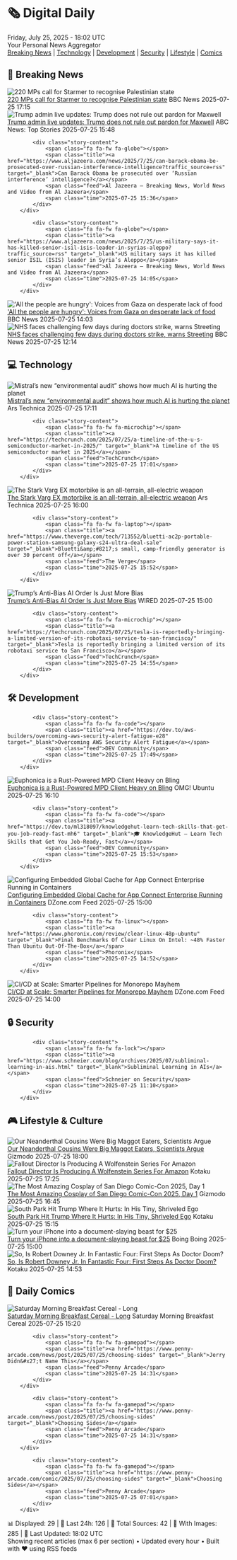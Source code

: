 <!-- Processing 54 RSS feeds at 2025-07-25 18:01:46 UTC -->
<!-- Processing: XKCD -->
<!-- Processing: Saturday Morning Breakfast Cereal -->
<!-- Processing: Penny Arcade -->
<!-- Processing: Garfield -->
<!-- Processing: Questionable Content -->
<!-- Processing: Dinosaur Comics -->
<!-- Processing: CNN Breaking News -->
<!-- Processing: BBC World News -->
<!-- Processing: BBC Breaking News -->
<!-- Processing: CBC News -->
<!-- Error processing https://rss.cbc.ca/lineup/topstories.xml: The read operation timed out -->
<!-- Processing: Reuters Top News -->
<!-- Processing: ABC News Breaking -->
<!-- Processing: Ars Technica -->
<!-- Processing: Slashdot -->
<!-- Processing: Lobsters Python -->
<!-- Processing: Hacker News -->
<!-- Processing: Dev.to -->
<!-- Processing: OMG! Ubuntu -->
<!-- Processing: DistroWatch -->
<!-- Processing: Linux.com -->
<!-- Processing: GitLab Blog -->
<!-- Processing: Martin Fowler -->
<!-- Processing: The Pragmatic Engineer -->
<!-- Processing: Gizmodo -->
<!-- Processing: Kotaku -->
<!-- Processing: Boing Boing -->
<!-- Processing: Krebs on Security -->
<!-- Processing: Schneier on Security -->
<!-- Generated 8 new posts out of 28 feeds processed -->
<div class="newspaper-header">
    <h1 class="newspaper-title">🗞️ Digital Daily</h1>
    <div class="newspaper-date">Friday, July 25, 2025 - 18:02 UTC</div>
    <div class="newspaper-subtitle">Your Personal News Aggregator</div>
</div>

<div class="newspaper-nav">
    <a href="#breaking">Breaking News</a> |
    <a href="#tech">Technology</a> |
    <a href="#dev">Development</a> |
    <a href="#security">Security</a> |
    <a href="#lifestyle">Lifestyle</a> |
    <a href="#webcomics">Comics</a>
</div>

<div class="news-section breaking-news" id="breaking">
<h2 class="section-header">🚨 Breaking News</h2>
<div class="stories-container">
<div class="story">
            <img src="https://ichef.bbci.co.uk/ace/standard/240/cpsprodpb/c89d/live/4c02c1d0-6973-11f0-8dbd-f3d32ebd3327.jpg" alt="220 MPs call for Starmer to recognise Palestinian state" class="story-image" loading="lazy" onerror="this.style.display='none'">
            <div class="story-content">
                <span class="fa fa-fw fa-flag"></span>
                <span class="title"><a href="https://www.bbc.com/news/articles/cx202zvygmlo" target="_blank">220 MPs call for Starmer to recognise Palestinian state</a></span>
                <span class="feed">BBC News</span>
                <span class="time">2025-07-25 17:15</span>
            </div>
        </div>
<div class="story">
            <img src="https://s.abcnews.com/images/US/2226115906_1753449074982_hpMain_4x3t_384.jpg" alt="Trump admin live updates: Trump does not rule out pardon for Maxwell" class="story-image" loading="lazy" onerror="this.style.display='none'">
            <div class="story-content">
                <span class="fa fa-fw fa-tv"></span>
                <span class="title"><a href="https://abcnews.go.com/Politics/live-updates/trump-admin-live-updates/?id=123918735" target="_blank">Trump admin live updates: Trump does not rule out pardon for Maxwell</a></span>
                <span class="feed">ABC News: Top Stories</span>
                <span class="time">2025-07-25 15:48</span>
            </div>
        </div>
<div class="story">
            
            <div class="story-content">
                <span class="fa fa-fw fa-globe"></span>
                <span class="title"><a href="https://www.aljazeera.com/news/2025/7/25/can-barack-obama-be-prosecuted-over-russian-interference-intelligence?traffic_source=rss" target="_blank">Can Barack Obama be prosecuted over ‘Russian interference’ intelligence?</a></span>
                <span class="feed">Al Jazeera – Breaking News, World News and Video from Al Jazeera</span>
                <span class="time">2025-07-25 15:36</span>
            </div>
        </div>
<div class="story">
            
            <div class="story-content">
                <span class="fa fa-fw fa-globe"></span>
                <span class="title"><a href="https://www.aljazeera.com/news/2025/7/25/us-military-says-it-has-killed-senior-isil-isis-leader-in-syrias-aleppo?traffic_source=rss" target="_blank">US military says it has killed senior ISIL (ISIS) leader in Syria’s Aleppo</a></span>
                <span class="feed">Al Jazeera – Breaking News, World News and Video from Al Jazeera</span>
                <span class="time">2025-07-25 14:05</span>
            </div>
        </div>
<div class="story">
            <img src="https://ichef.bbci.co.uk/ace/standard/240/cpsprodpb/56c2/live/62a2f5c0-695c-11f0-af20-030418be2ca5.jpg" alt="&#x27;All the people are hungry&#x27;: Voices from Gaza on desperate lack of food" class="story-image" loading="lazy" onerror="this.style.display='none'">
            <div class="story-content">
                <span class="fa fa-fw fa-earth-americas"></span>
                <span class="title"><a href="https://www.bbc.com/news/videos/c4g8gy52dwgo" target="_blank">&#x27;All the people are hungry&#x27;: Voices from Gaza on desperate lack of food</a></span>
                <span class="feed">BBC News</span>
                <span class="time">2025-07-25 14:03</span>
            </div>
        </div>
<div class="story">
            <img src="https://ichef.bbci.co.uk/ace/standard/240/cpsprodpb/ee2f/live/730ba570-693d-11f0-839d-3fa73d07d9bd.jpg" alt="NHS faces challenging few days during doctors strike, warns Streeting" class="story-image" loading="lazy" onerror="this.style.display='none'">
            <div class="story-content">
                <span class="fa fa-fw fa-flag"></span>
                <span class="title"><a href="https://www.bbc.com/news/articles/c0epel8gd49o" target="_blank">NHS faces challenging few days during doctors strike, warns Streeting</a></span>
                <span class="feed">BBC News</span>
                <span class="time">2025-07-25 12:14</span>
            </div>
        </div>
</div>
</div>
<div class="news-section tech-news" id="tech">
<h2 class="section-header">💻 Technology</h2>
<div class="stories-container">
<div class="story">
            <img src="https://cdn.arstechnica.net/wp-content/uploads/2025/07/GettyImages-1318519629-500x500.jpg" alt="Mistral’s new “environmental audit” shows how much AI is hurting the planet" class="story-image" loading="lazy" onerror="this.style.display='none'">
            <div class="story-content">
                <span class="fa fa-fw fa-cog"></span>
                <span class="title"><a href="https://arstechnica.com/ai/2025/07/mistrals-new-environmental-audit-shows-how-much-ai-is-hurting-the-planet/" target="_blank">Mistral’s new “environmental audit” shows how much AI is hurting the planet</a></span>
                <span class="feed">Ars Technica</span>
                <span class="time">2025-07-25 17:11</span>
            </div>
        </div>
<div class="story">
            
            <div class="story-content">
                <span class="fa fa-fw fa-microchip"></span>
                <span class="title"><a href="https://techcrunch.com/2025/07/25/a-timeline-of-the-u-s-semiconductor-market-in-2025/" target="_blank">A timeline of the US semiconductor market in 2025</a></span>
                <span class="feed">TechCrunch</span>
                <span class="time">2025-07-25 17:01</span>
            </div>
        </div>
<div class="story">
            <img src="https://cdn.arstechnica.net/wp-content/uploads/2025/07/250619_StarkDestinationExPyreneesDay4_Tim-Stevens_VARG_EX_@syovanvliet_87935_MR-500x500.jpg" alt="The Stark Varg EX motorbike is an all-terrain, all-electric weapon" class="story-image" loading="lazy" onerror="this.style.display='none'">
            <div class="story-content">
                <span class="fa fa-fw fa-cog"></span>
                <span class="title"><a href="https://arstechnica.com/cars/2025/07/the-stark-varg-ex-motorbike-is-an-all-terrain-all-electric-weapon/" target="_blank">The Stark Varg EX motorbike is an all-terrain, all-electric weapon</a></span>
                <span class="feed">Ars Technica</span>
                <span class="time">2025-07-25 16:00</span>
            </div>
        </div>
<div class="story">
            
            <div class="story-content">
                <span class="fa fa-fw fa-laptop"></span>
                <span class="title"><a href="https://www.theverge.com/tech/713552/bluetti-ac2p-portable-power-station-samsung-galaxy-s24-ultra-deal-sale" target="_blank">Bluetti&amp;#8217;s small, camp-friendly generator is over 30 percent off</a></span>
                <span class="feed">The Verge</span>
                <span class="time">2025-07-25 15:52</span>
            </div>
        </div>
<div class="story">
            <img src="https://media.wired.com/photos/688269f68153b05c7d2a082e/master/pass/Backchannel-Trump-Attack-Woke-AI-2226728177.jpg" alt="Trump’s Anti-Bias AI Order Is Just More Bias" class="story-image" loading="lazy" onerror="this.style.display='none'">
            <div class="story-content">
                <span class="fa fa-fw fa-bolt"></span>
                <span class="title"><a href="https://www.wired.com/story/trump-ai-order-bias-openai-google/" target="_blank">Trump’s Anti-Bias AI Order Is Just More Bias</a></span>
                <span class="feed">WIRED</span>
                <span class="time">2025-07-25 15:00</span>
            </div>
        </div>
<div class="story">
            
            <div class="story-content">
                <span class="fa fa-fw fa-microchip"></span>
                <span class="title"><a href="https://techcrunch.com/2025/07/25/tesla-is-reportedly-bringing-a-limited-version-of-its-robotaxi-service-to-san-francisco/" target="_blank">Tesla is reportedly bringing a limited version of its robotaxi service to San Francisco</a></span>
                <span class="feed">TechCrunch</span>
                <span class="time">2025-07-25 14:55</span>
            </div>
        </div>
</div>
</div>
<div class="news-section dev-news" id="dev">
<h2 class="section-header">🛠️ Development</h2>
<div class="stories-container">
<div class="story">
            
            <div class="story-content">
                <span class="fa fa-fw fa-code"></span>
                <span class="title"><a href="https://dev.to/aws-builders/overcoming-aws-security-alert-fatigue-e28" target="_blank">Overcoming AWS Security Alert Fatigue</a></span>
                <span class="feed">DEV Community</span>
                <span class="time">2025-07-25 17:49</span>
            </div>
        </div>
<div class="story">
            <img src="https://i0.wp.com/www.omgubuntu.co.uk/wp-content/uploads/2025/07/euphonica.jpg?resize=406%2C232&amp;ssl=1" alt="Euphonica is a Rust-Powered MPD Client Heavy on Bling" class="story-image" loading="lazy" onerror="this.style.display='none'">
            <div class="story-content">
                <span class="fa fa-fw fa-ubuntu"></span>
                <span class="title"><a href="https://www.omgubuntu.co.uk/2025/07/euphonica-linux-mpd-music-player" target="_blank">Euphonica is a Rust-Powered MPD Client Heavy on Bling</a></span>
                <span class="feed">OMG! Ubuntu</span>
                <span class="time">2025-07-25 16:10</span>
            </div>
        </div>
<div class="story">
            
            <div class="story-content">
                <span class="fa fa-fw fa-code"></span>
                <span class="title"><a href="https://dev.to/ml318097/knowledgehut-learn-tech-skills-that-get-you-job-ready-fast-mh6" target="_blank">🎓 KnowledgeHut — Learn Tech Skills that Get You Job-Ready, Fast</a></span>
                <span class="feed">DEV Community</span>
                <span class="time">2025-07-25 15:53</span>
            </div>
        </div>
<div class="story">
            <img src="https://dz2cdn1.dzone.com/thumbnail?fid=18526630&w=600" alt="Configuring Embedded Global Cache for App Connect Enterprise Running in Containers" class="story-image" loading="lazy" onerror="this.style.display='none'">
            <div class="story-content">
                <span class="fa fa-fw fa-newspaper"></span>
                <span class="title"><a href="https://dzone.com/articles/configuring-embedded-global-cache-for-app-connect" target="_blank">Configuring Embedded Global Cache for App Connect Enterprise Running in Containers</a></span>
                <span class="feed">DZone.com Feed</span>
                <span class="time">2025-07-25 15:00</span>
            </div>
        </div>
<div class="story">
            
            <div class="story-content">
                <span class="fa fa-fw fa-linux"></span>
                <span class="title"><a href="https://www.phoronix.com/review/clear-linux-48p-ubuntu" target="_blank">Final Benchmarks Of Clear Linux On Intel: ~48% Faster Than Ubuntu Out-Of-The-Box</a></span>
                <span class="feed">Phoronix</span>
                <span class="time">2025-07-25 14:52</span>
            </div>
        </div>
<div class="story">
            <img src="https://dz2cdn1.dzone.com/thumbnail?fid=18526874&w=600" alt="CI/CD at Scale: Smarter Pipelines for Monorepo Mayhem" class="story-image" loading="lazy" onerror="this.style.display='none'">
            <div class="story-content">
                <span class="fa fa-fw fa-newspaper"></span>
                <span class="title"><a href="https://dzone.com/articles/ci-cd-at-scale-smarter-pipelines-for-monorepos" target="_blank">CI/CD at Scale: Smarter Pipelines for Monorepo Mayhem</a></span>
                <span class="feed">DZone.com Feed</span>
                <span class="time">2025-07-25 14:00</span>
            </div>
        </div>
</div>
</div>
<div class="news-section security-news" id="security">
<h2 class="section-header">🔒 Security</h2>
<div class="stories-container">
<div class="story">
            
            <div class="story-content">
                <span class="fa fa-fw fa-lock"></span>
                <span class="title"><a href="https://www.schneier.com/blog/archives/2025/07/subliminal-learning-in-ais.html" target="_blank">Subliminal Learning in AIs</a></span>
                <span class="feed">Schneier on Security</span>
                <span class="time">2025-07-25 11:10</span>
            </div>
        </div>
</div>
</div>
<div class="news-section lifestyle-news" id="lifestyle">
<h2 class="section-header">🎮 Lifestyle & Culture</h2>
<div class="stories-container">
<div class="story">
            <img src="https://gizmodo.com/app/uploads/2025/07/casu-marzu.jpg" alt="Our Neanderthal Cousins Were Big Maggot Eaters, Scientists Argue" class="story-image" loading="lazy" onerror="this.style.display='none'">
            <div class="story-content">
                <span class="fa fa-fw fa-computer"></span>
                <span class="title"><a href="https://gizmodo.com/our-neanderthal-cousins-were-big-maggot-eaters-scientists-argue-2000634466" target="_blank">Our Neanderthal Cousins Were Big Maggot Eaters, Scientists Argue</a></span>
                <span class="feed">Gizmodo</span>
                <span class="time">2025-07-25 18:00</span>
            </div>
        </div>
<div class="story">
            <img src="https://i.kinja-img.com/image/upload/c_fit,q_80,w_636/f65bcb80b32652289b4d2b9e81b34570.jpg" alt="Fallout Director Is Producing A Wolfenstein Series For Amazon" class="story-image" loading="lazy" onerror="this.style.display='none'">
            <div class="story-content">
                <span class="fa fa-fw fa-gamepad"></span>
                <span class="title"><a href="https://kotaku.com/fallout-tv-show-wolfenstein-jonah-nolan-amazon-nazis-1851786995" target="_blank">Fallout Director Is Producing A Wolfenstein Series For Amazon</a></span>
                <span class="feed">Kotaku</span>
                <span class="time">2025-07-25 17:25</span>
            </div>
        </div>
<div class="story">
            <img src="https://gizmodo.com/app/uploads/2025/07/Team-Rocket-SDCC-Cosplay-Day-One.jpg" alt="The Most Amazing Cosplay of San Diego Comic-Con 2025, Day 1" class="story-image" loading="lazy" onerror="this.style.display='none'">
            <div class="story-content">
                <span class="fa fa-fw fa-computer"></span>
                <span class="title"><a href="https://gizmodo.com/sdcc-2025-cosplay-gallery-day-1-2000632373" target="_blank">The Most Amazing Cosplay of San Diego Comic-Con 2025, Day 1</a></span>
                <span class="feed">Gizmodo</span>
                <span class="time">2025-07-25 16:45</span>
            </div>
        </div>
<div class="story">
            <img src="https://i.kinja-img.com/image/upload/c_fit,q_80,w_636/dbb06a7a48a0fecc962fa6ed5f14921f.jpg" alt="South Park Hit Trump Where It Hurts: In His Tiny, Shriveled Ego" class="story-image" loading="lazy" onerror="this.style.display='none'">
            <div class="story-content">
                <span class="fa fa-fw fa-gamepad"></span>
                <span class="title"><a href="https://kotaku.com/south-park-trump-episode-satan-white-house-response-1851786980" target="_blank">South Park Hit Trump Where It Hurts: In His Tiny, Shriveled Ego</a></span>
                <span class="feed">Kotaku</span>
                <span class="time">2025-07-25 15:15</span>
            </div>
        </div>
<div class="story">
            <img src="https://i0.wp.com/boingboing.net/wp-content/uploads/2025/07/iScanner-App.jpg?fit=2250%2C1500&amp;quality=60&amp;ssl=1" alt="Turn your iPhone into a document-slaying beast for $25" class="story-image" loading="lazy" onerror="this.style.display='none'">
            <div class="story-content">
                <span class="fa fa-fw fa-arrow-right"></span>
                <span class="title"><a href="https://boingboing.net/2025/07/25/turn-your-iphone-into-a-document-slaying-beast-for-25.html" target="_blank">Turn your iPhone into a document-slaying beast for $25</a></span>
                <span class="feed">Boing Boing</span>
                <span class="time">2025-07-25 15:00</span>
            </div>
        </div>
<div class="story">
            <img src="https://i.kinja-img.com/image/upload/c_fit,q_80,w_636/60668ce2e684d7e9510807472974b7ad.png" alt="So, Is Robert Downey Jr. In Fantastic Four: First Steps As Doctor Doom?" class="story-image" loading="lazy" onerror="this.style.display='none'">
            <div class="story-content">
                <span class="fa fa-fw fa-gamepad"></span>
                <span class="title"><a href="https://kotaku.com/fantastic-four-first-steps-doctor-doom-post-credits-rdj-1851786982" target="_blank">So, Is Robert Downey Jr. In Fantastic Four: First Steps As Doctor Doom?</a></span>
                <span class="feed">Kotaku</span>
                <span class="time">2025-07-25 14:53</span>
            </div>
        </div>
</div>
</div>
<div class="news-section webcomics-section" id="webcomics">
<h2 class="section-header">🎨 Daily Comics</h2>
<div class="stories-container">
<div class="story">
            <img src="https://www.smbc-comics.com/comics/1753229613-20250726.png" alt="Saturday Morning Breakfast Cereal - Long" class="story-image" loading="lazy" onerror="this.style.display='none'">
            <div class="story-content">
                <span class="fa fa-fw fa-smile"></span>
                <span class="title"><a href="https://www.smbc-comics.com/comic/long" target="_blank">Saturday Morning Breakfast Cereal - Long</a></span>
                <span class="feed">Saturday Morning Breakfast Cereal</span>
                <span class="time">2025-07-25 15:20</span>
            </div>
        </div>
<div class="story">
            
            <div class="story-content">
                <span class="fa fa-fw fa-gamepad"></span>
                <span class="title"><a href="https://www.penny-arcade.com/news/post/2025/07/25/choosing-sides" target="_blank">Jerry Didn&#x27;t Name This</a></span>
                <span class="feed">Penny Arcade</span>
                <span class="time">2025-07-25 14:31</span>
            </div>
        </div>
<div class="story">
            
            <div class="story-content">
                <span class="fa fa-fw fa-gamepad"></span>
                <span class="title"><a href="https://www.penny-arcade.com/news/post/2025/07/25/choosing-sides" target="_blank">Choosing Sides</a></span>
                <span class="feed">Penny Arcade</span>
                <span class="time">2025-07-25 14:31</span>
            </div>
        </div>
<div class="story">
            
            <div class="story-content">
                <span class="fa fa-fw fa-gamepad"></span>
                <span class="title"><a href="https://www.penny-arcade.com/comic/2025/07/25/choosing-sides" target="_blank">Choosing Sides</a></span>
                <span class="feed">Penny Arcade</span>
                <span class="time">2025-07-25 07:01</span>
            </div>
        </div>
</div>
</div>

<div class="newspaper-footer">
    <div class="stats">
        📊 Displayed: 29 | 📅 Last 24h: 126 | 📡 Total Sources: 42 | 📸 With Images: 285 |
        🔄 Last Updated: 18:02 UTC
    </div>
    <div class="footer-note">
        Showing recent articles (max 6 per section) • Updated every hour • Built with ❤️ using RSS feeds
    </div>
</div>
